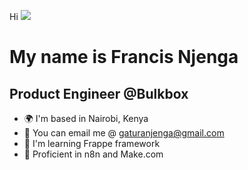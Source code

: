 Hi ![](https://user-images.githubusercontent.com/18350557/176309783-0785949b-9127-417c-8b55-ab5a4333674e.gif) 

My name is Francis Njenga
======================================================================================================================================
Product Engineer @Bulkbox
-------------------------

* :earth_africa:  I'm based in Nairobi, Kenya
* :email:  You can email me @ [gaturanjenga@gmail.com](mailto:gaturanjenga@gmail.com)
* :brain:  I'm learning Frappe framework
* :arrows_counterclockwise: Proficient in n8n and Make.com
